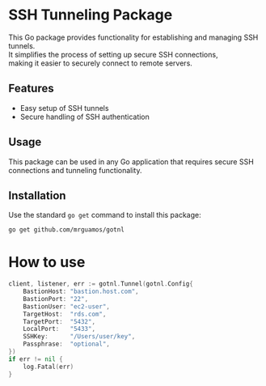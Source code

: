 # SSH Tunneling Package

This Go package provides functionality for establishing and managing SSH tunnels.  
It simplifies the process of setting up secure SSH connections,   
making it easier to securely connect to remote servers.

## Features

- Easy setup of SSH tunnels
- Secure handling of SSH authentication

## Usage

This package can be used in any Go application that requires secure SSH connections and tunneling functionality.

## Installation

Use the standard `go get` command to install this package:

```bash
go get github.com/mrguamos/gotnl
```

# How to use

```GO
client, listener, err := gotnl.Tunnel(gotnl.Config{
    BastionHost: "bastion.host.com",
    BastionPort: "22",
    BastionUser: "ec2-user",
    TargetHost:  "rds.com",
    TargetPort:  "5432",
    LocalPort:   "5433",
    SSHKey:      "/Users/user/key",
    Passphrase:  "optional",
})
if err != nil {
    log.Fatal(err)
}
```